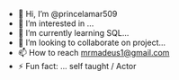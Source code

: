 - 👋 Hi, I’m @princelamar509
- 👀 I’m interested in ...
- 🌱 I’m currently learning SQL...
- 💞️ I’m looking to collaborate on project...
- 📫 How to reach mrmadeus1@gmail.com 
- ⚡ Fun fact: ... self taught / Actor

<!---
princelamar509/princelamar509 is a ✨ special ✨ repository because its `README.md` (this file) appears on your GitHub profile.
You can click the Preview link to take a look at your changes.
--->
